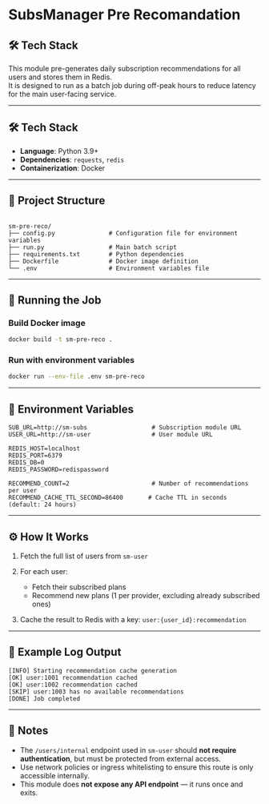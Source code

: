# **SubsManager Pre Recomandation**

## 🛠 **Tech Stack**
This module pre-generates daily subscription recommendations for all users and stores them in Redis.  
It is designed to run as a batch job during off-peak hours to reduce latency for the main user-facing service.

---

## 🛠 Tech Stack

- **Language**: Python 3.9+
- **Dependencies**: `requests`, `redis`
- **Containerization**: Docker

---

## 📂 Project Structure

```

sm-pre-reco/
├── config.py               # Configuration file for environment variables
├── run.py                  # Main batch script
├── requirements.txt        # Python dependencies
├── Dockerfile              # Docker image definition
└── .env                    # Environment variables file

````

---

## 🚀 Running the Job

### Build Docker image

```bash
docker build -t sm-pre-reco .
````

### Run with environment variables

```bash
docker run --env-file .env sm-pre-reco
```

---

## 🔑 Environment Variables

```env
SUB_URL=http://sm-subs                  # Subscription module URL
USER_URL=http://sm-user                 # User module URL

REDIS_HOST=localhost
REDIS_PORT=6379
REDIS_DB=0
REDIS_PASSWORD=redispassword

RECOMMEND_COUNT=2                       # Number of recommendations per user
RECOMMEND_CACHE_TTL_SECOND=86400       # Cache TTL in seconds (default: 24 hours)
```

---

## ⚙️ How It Works

1. Fetch the full list of users from `sm-user`
2. For each user:

   * Fetch their subscribed plans
   * Recommend new plans (1 per provider, excluding already subscribed ones)
3. Cache the result to Redis with a key: `user:{user_id}:recommendation`

---

## 🧪 Example Log Output

```
[INFO] Starting recommendation cache generation
[OK] user:1001 recommendation cached
[OK] user:1002 recommendation cached
[SKIP] user:1003 has no available recommendations
[DONE] Job completed
```

---

## 📌 Notes

* The `/users/internal` endpoint used in `sm-user` should **not require authentication**, but must be protected from external access.
* Use network policies or ingress whitelisting to ensure this route is only accessible internally.
* This module does **not expose any API endpoint** — it runs once and exits.
